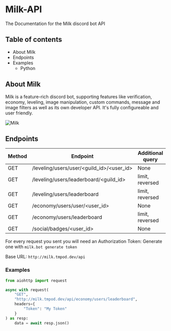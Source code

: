 # Milk-API
The Documentation for the Milk discord bot API

## Table of contents
* About Milk
* Endpoints
* Examples
  * Python
 
 
 ## About Milk
 Milk is a feature-rich discord bot, supporting features like verification, economy, leveling, image manipulation, custom commands, message and image filters as well as its own developer API. It's fully configureable and user friendly.

![Milk](https://cdn.discordapp.com/attachments/339112602867204097/793157816327602206/b4c41895986e598e443e8d99a500e48b.png)

## Endpoints
Method | Endpoint | Additional query
-------|----------|------------------
GET | /leveling/users/user/<guild_id>/<user_id> | None
GET | /leveling/users/leaderboard/<guild_id> | limit, reversed
GET | /leveling/users/leaderboard | limit, reversed
GET | /economy/users/user/<user_id> | None
GET | /economy/users/leaderboard | limit, reversed
GET | /social/badges/<user_id> | None

For every request you sent you will need an Authorization Token:
Generate one with `milk.bot generate token`

Base URL: `http://milk.tmpod.dev/api`

### Examples

```py
from aiohttp import request

async with request(
    "GET",
    "http://milk.tmpod.dev/api/economy/users/leaderboard",
    headers={
        "Token": "My Token"
    }
) as resp:
    data = await resp.json()
```
